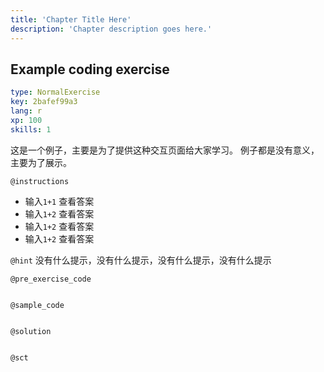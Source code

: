 ```yaml
---
title: 'Chapter Title Here'
description: 'Chapter description goes here.'
---
```


## Example coding exercise

```yaml
type: NormalExercise
key: 2bafef99a3
lang: r
xp: 100
skills: 1
```

这是一个例子，主要是为了提供这种交互页面给大家学习。
例子都是没有意义，主要为了展示。

`@instructions`
- 输入`1+1` 查看答案
- 输入`1+2` 查看答案
- 输入`1+2` 查看答案
- 输入`1+2` 查看答案

`@hint`
没有什么提示，没有什么提示，没有什么提示，没有什么提示

`@pre_exercise_code`
```{r}

```

`@sample_code`
```{r}

```

`@solution`
```{r}

```

`@sct`
```{r}

```
